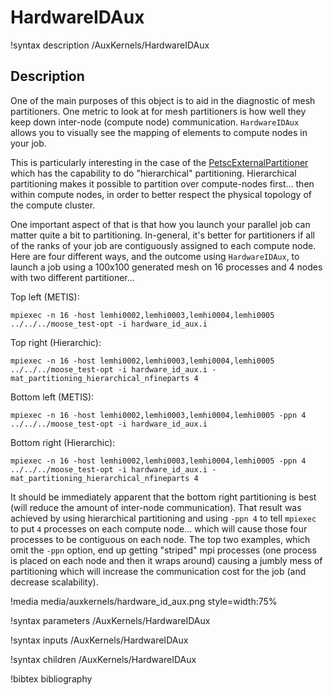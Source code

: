# HardwareIDAux

!syntax description /AuxKernels/HardwareIDAux

## Description

One of the main purposes of this object is to aid in the diagnostic of mesh partitioners.  One metric to look at for mesh partitioners is how well they keep down inter-node (compute node) communication.  `HardwareIDAux` allows you to visually see the mapping of elements to compute nodes in your job.

This is particularly interesting in the case of the [PetscExternalPartitioner](PetscExternalPartitioner.md) which has the capability to do "hierarchical" partitioning.  Hierarchical partitioning makes it possible to partition over compute-nodes first... then within compute nodes, in order to better respect the physical topology of the compute cluster.

One important aspect of that is that how you launch your parallel job can matter quite a bit to partitioning.  In-general, it's better for partitioners if all of the ranks of your job are contiguously assigned to each compute node.  Here are four different ways, and the outcome using `HardwareIDAux`, to launch a job using a 100x100 generated mesh on 16 processes and 4 nodes with two different partitioner...

Top left (METIS):

```
mpiexec -n 16 -host lemhi0002,lemhi0003,lemhi0004,lemhi0005 ../../../moose_test-opt -i hardware_id_aux.i
```

Top right (Hierarchic):

```
mpiexec -n 16 -host lemhi0002,lemhi0003,lemhi0004,lemhi0005 ../../../moose_test-opt -i hardware_id_aux.i -mat_partitioning_hierarchical_nfineparts 4
```

Bottom left (METIS):

```
mpiexec -n 16 -host lemhi0002,lemhi0003,lemhi0004,lemhi0005 -ppn 4 ../../../moose_test-opt -i hardware_id_aux.i
```

Bottom right (Hierarchic):

```
mpiexec -n 16 -host lemhi0002,lemhi0003,lemhi0004,lemhi0005 -ppn 4 ../../../moose_test-opt -i hardware_id_aux.i -mat_partitioning_hierarchical_nfineparts 4
```

It should be immediately apparent that the bottom right partitioning is best (will reduce the amount of inter-node communication).  That result was achieved by using hierarchical partitioning and using `-ppn 4` to tell `mpiexec` to put `4` processes on each compute node... which will cause those four processes to be contiguous on each node.  The top two examples, which omit the `-ppn` option, end up getting "striped" mpi processes (one process is placed on each node and then it wraps around) causing a jumbly mess of partitioning which will increase the communication cost for the job (and decrease scalability).

!media media/auxkernels/hardware_id_aux.png style=width:75%

!syntax parameters /AuxKernels/HardwareIDAux

!syntax inputs /AuxKernels/HardwareIDAux

!syntax children /AuxKernels/HardwareIDAux

!bibtex bibliography
